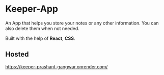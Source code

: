 # Keeper-App

An App that helps you store your notes or any other information. You can also delete them when not needed.

Built with the help of **React**, **CSS**.

## Hosted
https://keeper-prashant-gangwar.onrender.com/